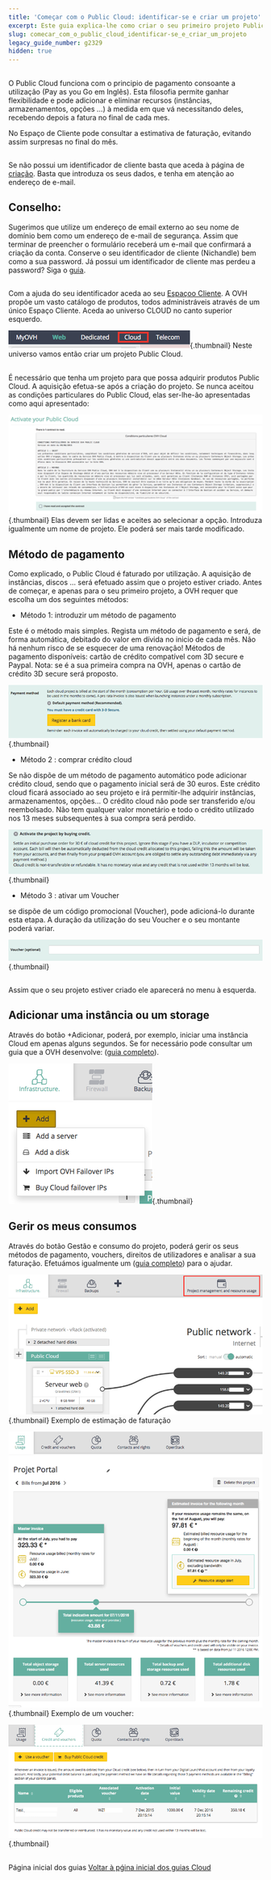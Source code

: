```yaml
---
title: 'Começar com o Public Cloud: identificar-se e criar um projeto'
excerpt: Este guia explica-lhe como criar o seu primeiro projeto Public Cloud
slug: comecar_com_o_public_cloud_identificar-se_e_criar_um_projeto
legacy_guide_number: g2329
hidden: true
---
```



## 
O Public Cloud funciona com o principio de pagamento consoante a utilização (Pay as you Go em Inglês).
Esta filosofia permite ganhar flexibilidade e pode adicionar e eliminar recursos (instâncias, armazenamentos, opções ...) à medida em que vá necessitando deles, recebendo depois a fatura no final de cada mes.

No Espaço de Cliente pode consultar a estimativa de faturação, evitando assim surpresas no final do mês.
 


## 
Se não possui um identificador de cliente basta que aceda à página de [criação](https://www.ovh.pt/suporte/new_nic.xml). Basta que introduza os seus dados, e tenha em atenção ao endereço de e-mail.

## Conselho:
Sugerimos que utilize um endereço de email externo ao seu nome de domínio bem como um endereço de e-mail de segurança.
Assim que terminar de preencher o formulário receberá um e-mail que confirmará a criação da conta. Conserve o seu identificador de cliente (Nichandle) bem como a sua password.
Já possui um identificador de cliente mas perdeu a password? Siga o [guia]({legacy}2123).
 


## 
Com a ajuda do seu identificador aceda ao seu [Espaçoo Cliente](https://www.ovh.com/manager).
A OVH propõe um vasto catálogo de produtos, todos administráveis através de um único Espaço Cliente. Aceda ao universo CLOUD no canto superior esquerdo.

![](images/img_4657.jpg){.thumbnail}
Neste universo vamos então criar um projeto Public Cloud.
 


## 
É necessário que tenha um projeto para que possa adquirir produtos Public Cloud. A aquisição efetua-se após a criação do projeto.
Se nunca aceitou as condições particulares do Public Cloud, elas ser-lhe-ão apresentadas como aqui apresentado:

![](images/img_4658.jpg){.thumbnail}
Elas devem ser lidas e aceites ao selecionar a opção.
Introduza igualmente um nome de projeto. Ele poderá ser mais tarde modificado.


## Método de pagamento
Como explicado, o Public Cloud é faturado por utilização. A aquisição de instâncias, discos ... será efetuado assim que o projeto estiver criado.
Antes de começar, e apenas para o seu primeiro projeto, a OVH requer que escolha um dos seguintes métodos:


- Método 1: introduzir um método de pagamento


Este é o método mais simples. Regista um método de pagamento e será, de forma automática, debitado do valor em dívida no inicio de cada mês. Não há nenhum risco de se esquecer de uma renovação! Métodos de pagamento disponíveis: cartão de crédito compatível com 3D secure e Paypal.
Nota: se é a sua primeira compra na OVH, apenas o cartão de crédito 3D secure será proposto.

![](images/img_4659.jpg){.thumbnail}

- Método 2 : comprar crédito cloud


Se não dispõe de um método de pagamento automático pode adicionar crédito cloud, sendo que o pagamento inicial será de 30 euros.
Este crédito cloud ficará associado ao seu projeto e irá permitir-lhe adquirir instâncias, armazenamentos, opções...
O crédito cloud não pode ser transferido e/ou reembolsado. Não tem qualquer valor monetário e todo o crédito utilizado nos 13 meses subsequentes à sua compra será perdido.

![](images/img_4660.jpg){.thumbnail}

- Método 3 : ativar um Voucher


se dispõe de um código promocional (Voucher), pode adicioná-lo durante esta etapa. A duração da utilização do seu Voucher e o seu montante poderá variar.

![](images/img_4661.jpg){.thumbnail}
 


## 
Assim que o seu projeto estiver criado ele aparecerá no menu à esquerda.


## Adicionar uma instância ou um storage
Através do botão +Adicionar, poderá, por exemplo, iniciar uma instância Cloud em apenas alguns segundos.
Se for necessário pode consultar um guia que a OVH desenvolve: ([guia completo]({legacy}1775)).

![](images/img_4665.jpg){.thumbnail}


## Gerir os meus consumos
Através do botão Gestão e consumo do projeto, poderá gerir os seus métodos de pagamento, vouchers, direitos de utilizadores e analisar a sua faturação.
Efetuámos igualmente um ([guia completo]({legacy}2031)) para o ajudar.

![](images/img_4662.jpg){.thumbnail}
Exemplo de estimação de faturação

![](images/img_4663.jpg){.thumbnail}
Exemplo de um voucher:

![](images/img_4664.jpg){.thumbnail}


## 
Página inicial dos guias [Voltar à pǵina inicial dos guias Cloud]({legacy}1785)

